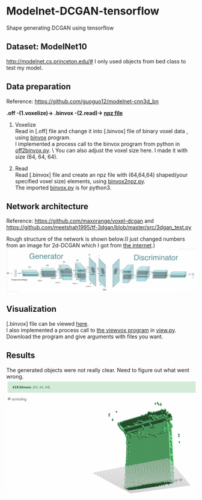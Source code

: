 # Modelnet-DCGAN-tensorflow
Shape generating DCGAN using tensorflow

## Dataset: ModelNet10 
http://modelnet.cs.princeton.edu/#
I only used objects from bed class to test my model.

## Data preparation 
Reference: https://github.com/guoguo12/modelnet-cnn3d_bn

**.off -(1.voxelize)-> .binvox -(2.read)-> [npz file](modelnet10_bed.npz)**

1. Voxelize \
Read in [.off] file and change it into [.binvox] file of binary voxel data , using [binvox](http://www.patrickmin.com/binvox/) program. \
I implemented a process call to the binvox program from python in [off2binvox.py](off2binvox.py). \ 
You can also adjust the voxel size here. I made it with size (64, 64, 64).

2. Read \
Read [.binvox] file and create an npz file with (64,64,64) shaped(your specified voxel size) elements, using [binvox2npz.py](binvox2npz.py).\
The imported [binvox.py](binvox.py) is for python3.

## Network architecture
Reference: https://github.com/maxorange/voxel-dcgan and https://github.com/meetshah1995/tf-3dgan/blob/master/src/3dgan_test.py

Rough structure of the network is shown below.(I just changed numbers from an image for 2d-DCGAN which I got from [the internet](https://www.google.com/search?q=dcgan+architecture&newwindow=1&safe=strict&rlz=1C1NHXL_koKR759KR759&source=lnms&tbm=isch&sa=X&ved=0ahUKEwitrp2cv67iAhVKG6YKHTYtCMsQ_AUIDigB&biw=1555&bih=864#imgrc=UFVwctxHReG4gM:).)
![Overview](img_network.PNG)

## Visualization
[.binvox] file can be viewed [here](https://github.com/raahii/simple_voxel_viewer). \
I also implemented a process call to [the viewvox program](http://www.patrickmin.com/viewvox/) in [view.py](view.py). Download the program and give arguments with files you want.

## Results
The generated objects were not really clear. Need to figure out what went wrong.\
![Overview](results/419.PNG)
